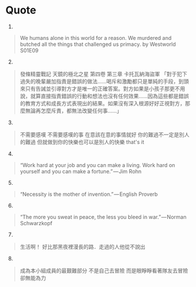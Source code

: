 # Quote

1.

> We humans alone in this world for a reason. We murdered and butched all the things that challenged us primacy. by Westworld S01E09

2.

> 發條精靈戰記 天鏡的極北之星 第四卷 第三章 卡托瓦納海盜軍
>「對于犯下過失的晚輩嚴加指責是錯誤的做法……喝斥和激勵都只是單純的手段，到頭來只有告誡並引導對方才是唯一的正確答案。對方如果是小孩子那更不用說，就算直接指責錯誤的行動和想法也沒有任何效果……因為這些都是錯誤的教育方式和成長方式表現出的結果。如果沒有深入根源好好正視對方，那麼無論再怎麼斥責，都無法改變任何事……」

3.

> 不需要感嘆 不需要感嘆的事
> 在意該在意的事情就好
> 你的難過不一定是別人的難過
> 但就做到你的快樂也可以是別人的快樂 that's it

4.

> “Work hard at your job and you can make a living. Work hard on yourself and you can make a fortune.” — Jim Rohn

5.

> “Necessity is the mother of invention.” — English Proverb

6.

> “The more you sweat in peace, the less you bleed in war.” — Norman Schwarzkopf

7.

> 生活啊！ 好比那黑夜裡漫長的路．走過的人他從不說出

8.

> 成為本小組成員的最艱難部分 不是自己去冒險 而是眼睜睜看著隊友去冒險卻無能為力
